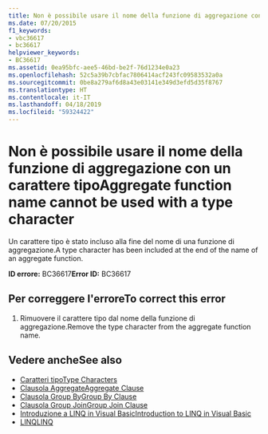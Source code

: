 ```yaml
---
title: Non è possibile usare il nome della funzione di aggregazione con un carattere tipo
ms.date: 07/20/2015
f1_keywords:
- vbc36617
- bc36617
helpviewer_keywords:
- BC36617
ms.assetid: 0ea95bfc-aee5-46bd-be2f-76d1234e0a23
ms.openlocfilehash: 52c5a39b7cbfac7806414acf243fc09583532a0a
ms.sourcegitcommit: 0be8a279af6d8a43e03141e349d3efd5d35f8767
ms.translationtype: HT
ms.contentlocale: it-IT
ms.lasthandoff: 04/18/2019
ms.locfileid: "59324422"
---
```

# <a name="aggregate-function-name-cannot-be-used-with-a-type-character"></a><span data-ttu-id="80e37-102">Non è possibile usare il nome della funzione di aggregazione con un carattere tipo</span><span class="sxs-lookup"><span data-stu-id="80e37-102">Aggregate function name cannot be used with a type character</span></span>
<span data-ttu-id="80e37-103">Un carattere tipo è stato incluso alla fine del nome di una funzione di aggregazione.</span><span class="sxs-lookup"><span data-stu-id="80e37-103">A type character has been included at the end of the name of an aggregate function.</span></span>  
  
 <span data-ttu-id="80e37-104">**ID errore:** BC36617</span><span class="sxs-lookup"><span data-stu-id="80e37-104">**Error ID:** BC36617</span></span>  
  
## <a name="to-correct-this-error"></a><span data-ttu-id="80e37-105">Per correggere l'errore</span><span class="sxs-lookup"><span data-stu-id="80e37-105">To correct this error</span></span>  
  
1. <span data-ttu-id="80e37-106">Rimuovere il carattere tipo dal nome della funzione di aggregazione.</span><span class="sxs-lookup"><span data-stu-id="80e37-106">Remove the type character from the aggregate function name.</span></span>  
  
## <a name="see-also"></a><span data-ttu-id="80e37-107">Vedere anche</span><span class="sxs-lookup"><span data-stu-id="80e37-107">See also</span></span>

- [<span data-ttu-id="80e37-108">Caratteri tipo</span><span class="sxs-lookup"><span data-stu-id="80e37-108">Type Characters</span></span>](../../visual-basic/programming-guide/language-features/data-types/type-characters.md)
- [<span data-ttu-id="80e37-109">Clausola Aggregate</span><span class="sxs-lookup"><span data-stu-id="80e37-109">Aggregate Clause</span></span>](../../visual-basic/language-reference/queries/aggregate-clause.md)
- [<span data-ttu-id="80e37-110">Clausola Group By</span><span class="sxs-lookup"><span data-stu-id="80e37-110">Group By Clause</span></span>](../../visual-basic/language-reference/queries/group-by-clause.md)
- [<span data-ttu-id="80e37-111">Clausola Group Join</span><span class="sxs-lookup"><span data-stu-id="80e37-111">Group Join Clause</span></span>](../../visual-basic/language-reference/queries/group-join-clause.md)
- [<span data-ttu-id="80e37-112">Introduzione a LINQ in Visual Basic</span><span class="sxs-lookup"><span data-stu-id="80e37-112">Introduction to LINQ in Visual Basic</span></span>](../../visual-basic/programming-guide/language-features/linq/introduction-to-linq.md)
- [<span data-ttu-id="80e37-113">LINQ</span><span class="sxs-lookup"><span data-stu-id="80e37-113">LINQ</span></span>](../../visual-basic/programming-guide/language-features/linq/index.md)
